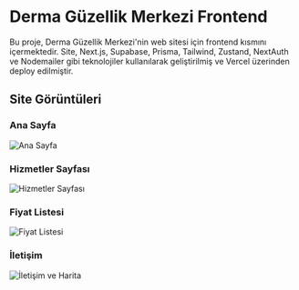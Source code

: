 # Derma Güzellik Merkezi Frontend

Bu proje, Derma Güzellik Merkezi'nin web sitesi için frontend kısmını içermektedir. Site, Next.js, Supabase, Prisma, Tailwind, Zustand, NextAuth ve Nodemailer gibi  teknolojiler kullanılarak geliştirilmiş ve Vercel üzerinden deploy edilmiştir.
## Site Görüntüleri

### Ana Sayfa
![Ana Sayfa]()

### Hizmetler Sayfası
![Hizmetler Sayfası]()

### Fiyat Listesi
![Fiyat Listesi]()

### İletişim
![İletişim ve Harita]()

